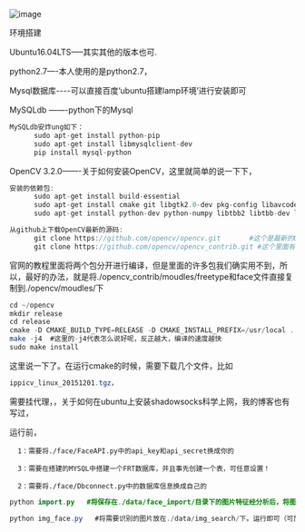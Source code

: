 ![image](https://github.com/0x024/FRT/blob/master/data/temp/Selection_015.png)


环境搭建

Ubuntu16.04LTS—–其实其他的版本也可.

python2.7—-本人使用的是python2.7，

Mysql数据库----可以直接百度‘ubuntu搭建lamp环境’进行安装即可

MySQLdb ——-python下的Mysql

```java
MySQLdb安炸ung如下：
      sudo apt-get install python-pip     
      sudo apt-get install libmysqlclient-dev
      pip install mysql-python
```
OpenCV 3.2.0——-关于如何安装OpenCV，这里就简单的说一下下，


```java 
安装的依赖包:
      sudo apt-get install build-essential
      sudo apt-get install cmake git libgtk2.0-dev pkg-config libavcodec-dev libavformat-dev libswscale-dev
      sudo apt-get install python-dev python-numpy libtbb2 libtbb-dev libjpeg-dev libpng-dev libtiff-dev                                   libjasper-dev libdc1394-22-dev
```

```java 
从github上下载OpenCV最新的源码:
      git clone https://github.com/opencv/opencv.git       #这个是最新的OpenCV 公布在github上的代码
      git clone https://github.com/opencv/opencv_contrib.git #这个里面有一些模块，比如freetype，face，等需要用到
```
官网的教程里面将两个包分开进行编译，但是里面的许多包我们确实用不到，所以，最好的办法，就是将./opencv_contrib/moudles/freetype和face文件直接复制到./opencv/moudles/下

```java  
cd ~/opencv
mkdir release
cd release
cmake -D CMAKE_BUILD_TYPE=RELEASE -D CMAKE_INSTALL_PREFIX=/usr/local ..
make -j4  #这里的-j4代表怎么说好呢，反正越大，编译的速度越快
sudo make install
```
这里说一下了。在运行cmake的时候，需要下载几个文件，比如
```java  
ippicv_linux_20151201.tgz，
```
需要挂代理，，关于如何在ubuntu上安装shadowsocks科学上网，我的博客也有写过，

运行前，

      1：需要将./face/FaceAPI.py中的api_key和api_secret换成你的

      3：需要在搭建的MYSQL中搭建一个FRT数据库，并且事先创建一个表，可任意设置！
      
      2：需要将./face/Dbconnect.py中的数据库信息换成自己的

```java
python import.py   #将保存在./data/face_import/目录下的图片特征经分析后，将图片信息导入数据库
```
```java
python img_face.py   #将需要识别的图片放在./data/img_search/下。运行即可（可放置多张）
```
```javapython can_face.py   #进行实时人脸识别，可多张脸一起时别
```

